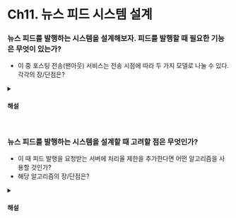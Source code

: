 # Ch11. 뉴스 피드 시스템 설계

### 뉴스 피드를 발행하는 시스템을 설계해보자. 피드를 발행할 때 필요한 기능은 무엇이 있는가?

* 이 중 포스팅 전송(팬아웃) 서비스는 전송 시점에 따라 두 가지 모델로 나눌 수 있다. 각각의 장/단점은?

<details>
<summary><h4>해설</h4></summary>

> 뉴스 피드를 발행하는 시스템을 설계해보자. 피드를 발행할 때 필요한 기능은 무엇이 있는가?
* 포스팅 저장, 포스팅 전송, 알림 서비스

> 이 중 포스팅 전송(팬아웃) 서비스는 전송 시점에 따라 두 가지 모델로 나눌 수 있다. 각각의 장/단점은?
* 쓰기 시점 팬아웃: 새로운 포스팅을 기록할 때 뉴스 피드를 갱신한다.
* 뉴스 피드가 실시간으로 갱신되며 친구 목록에 있는 사용자에게 즉시 전송된다.
* 뉴스 피드를 읽는 데 드는 시간이 짧다.
* 하지만 친구가 많은 사용자라면 피드를 갱신하는데 많은 시간이 소요된다.
* 또한 서비스를 자주 이용하지 않는 사용자의 피드까지 갱신해야 하는 낭비가 있다.
* 읽기 시점 팬아웃: 피드를 읽을 때 뉴스 피드를 갱신하는 요청 기반 모델이다.
</details>


<br>

### 뉴스 피드를 발행하는 시스템을 설계할 때 고려할 점은 무엇인가?
* 이 때 피드 발행을 요청받는 서버에 처리율 제한을 추가한다면 어떤 알고리즘을 사용할 것인가?
* 해당 알고리즘의 장/단점은?

<details>
<summary><h4>해설</h4></summary>

> 뉴스 피드를 발행하는 시스템을 설계할 때 고려할 점은 무엇인가?
* 포스팅 전송을 어떤 시점에 할지, 스팸을 방지하기 위한 사용자 당 처리율 제한 등

> 이 때 피드 발행을 요청받는 서버에 처리율 제한을 추가한다면 어떤 알고리즘을 사용할 것인가?
* 토큰 버킷, 누출 버킷, 고정 윈도 카운터, 이동 윈도 로그, 이동 윈도 카운터 중 하나를 사용할 수 있다.

> 해당 알고리즘의 장/단점은?
* 4장을 참고한다.
</details>
